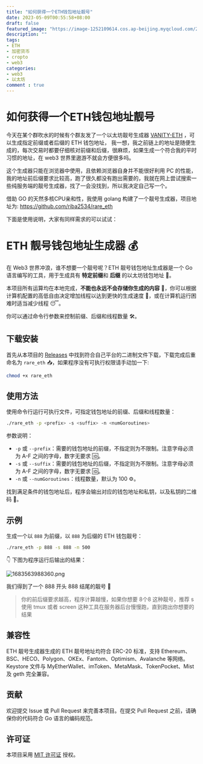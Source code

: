 ```yaml
---
title: "如何获得一个ETH钱包地址靓号"
date: 2023-05-09T00:55:58+08:00
draft: false
featured_image: "https://image-1252109614.cos.ap-beijing.myqcloud.com/2023/05/09/645929c2c205d.png"
description: ""
tags:
- ETH
- 加密货币
- cropto
- web3
categories:
- web3
- 以太坊
comment : true
---
```


# 如何获得一个ETH钱包地址靓号

今天在某个群吹水的时候有个群友发了一个以太坊靓号生成器 [VANITY-ETH](https://vanity-eth.tk/) ，可以生成指定前缀或者后缀的 ETH 钱包地址， 我一想，我之前链上的地址是随便生成的，每次交易时都要仔细核对前缀和后缀，很麻烦，如果生成一个符合我的平时习惯的地址，在 web3 世界里遨游不就会方便很多吗。

这个生成器只能在浏览器中使用，且依赖浏览器自身并不能很好利用 PC 的性能，我的地址前后缀要求比较高，跑了很久都没有跑出需要的，我就在网上尝试搜索一些纯服务端的靓号生成器，找了一会没找到，所以我决定自己写一个。

借助 GO 的天然多核CPU亲和性，我使用 golang 构建了一个靓号生成器，项目地址为: https://github.com/riba2534/rare_eth

 下面是使用说明，大家有同样需求的可以试试：

# ETH 靓号钱包地址生成器 💰

在 Web3 世界冲浪，谁不想要一个靓号呢？ETH 靓号钱包地址生成器是一个 Go 语言编写的工具，用于生成具有 **特定前缀**和 **后缀** 的以太坊钱包地址 🔑。

本项目所有运算均在本地完成，**不能也永远不会存储你生成的内容** 🚫，你可以根据计算机配置的高低自由决定增加线程以达到更快的生成速度 💨，或在计算机运行困难时适当减少线程 😴。

你可以通过命令行参数来控制前缀、后缀和线程数量 🛠️。

## 下载安装 

首先从本项目的 [Releases](https://github.com/riba2534/rare_eth/releases) 中找到符合自己平台的二进制文件下载，下载完成后重命名为 `rare_eth` 📥，如果程序没有可执行权限请手动加一下:

```bash
chmod +x rare_eth
```

## 使用方法

使用命令行运行可执行文件，可指定钱包地址的前缀、后缀和线程数量：

```bash
./rare_eth -p <prefix> -s <suffix> -n <numGoroutines>
```

参数说明：

- `-p` 或 `--prefix`：需要的钱包地址的前缀，不指定则为不限制。注意字母必须为 A-F 之间的字母，数字无要求 🆔。
- `-s` 或 `--suffix`：需要的钱包地址的后缀，不指定则为不限制。注意字母必须为 A-F 之间的字母，数字无要求 🆔。
- `-n` 或 `--numGoroutines`：线程数量，默认为 100 ⚙️。

找到满足条件的钱包地址后，程序会输出对应的钱包地址和私钥，以及私钥的二维码 🎉。

## 示例

生成一个以 `888` 为前缀，以 `888` 为后缀的 ETH 钱包靓号：

```bash
./rare_eth -p 888 -s 888 -n 500
```

👇 下图为程序运行后输出的结果：

![1683563988360.png](https://image-1252109614.cos.ap-beijing.myqcloud.com/2023/05/09/645925d4ed800.png)

我们得到了一个 888 开头 888 结尾的靓号 💯

> 你的前后缀要求越高，程序计算越慢，如果你想要 8个8 这种靓号，推荐 s使用 tmux 或者  screen  这种工具在服务器后台慢慢跑，直到跑出你想要的结果

## 兼容性

ETH 靓号生成器生成的 ETH 靓号地址均符合 ERC-20 标准，支持 Ethereum、BSC、HECO、Polygon、OKEx、Fantom、Optimism、Avalanche 等网络。
Keystore 文件与 MyEtherWallet、imToken、MetaMask、TokenPocket、Mist 及 geth 完全兼容。

## 贡献

欢迎提交 Issue 或 Pull Request 来完善本项目。在提交 Pull Request 之前，请确保你的代码符合 Go 语言的编码规范。

## 许可证

本项目采用 [MIT 许可证](LICENSE) 授权。
